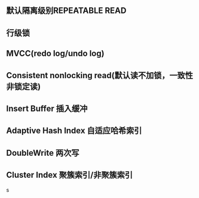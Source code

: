 ## 默认隔离级别REPEATABLE READ

## 行级锁 

## MVCC(redo log/undo log)

## Consistent nonlocking read(默认读不加锁，一致性非锁定读)

## Insert Buffer 插入缓冲

## Adaptive Hash Index 自适应哈希索引

## DoubleWrite 两次写

## Cluster Index 聚簇索引/非聚簇索引

s